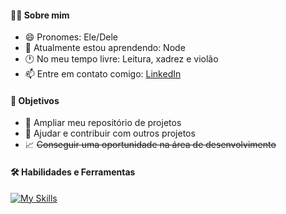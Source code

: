 #### 👨‍💻 Sobre mim

- 😄 Pronomes: Ele/Dele 
- 🌱 Atualmente estou aprendendo: Node
- 🕐 No meu tempo livre: Leitura, xadrez e violão
- 📫 Entre em contato comigo: [LinkedIn](https://www.linkedin.com/in/wilsonsdr/)

#### 🎯 Objetivos 

- 📂 Ampliar meu repositório de projetos
- 🤝 Ajudar e contribuir com outros projetos
- 📈 ~~Conseguir uma oportunidade na área de desenvolvimento~~

#### 🛠️ Habilidades e Ferramentas

[![My Skills](https://skillicons.dev/icons?i=html,css,bootstrap,sass,javascript,react,typescript,tailwind,nextjs,nodejs,cs,git,postman,mysql,mongodb)](https://skillicons.dev)
